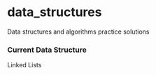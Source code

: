 # data_structures
Data structures and algorithms practice solutions

### Current Data Structure

Linked Lists
